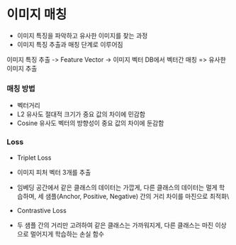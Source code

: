 # 이미지 매칭

- 이미지 특징을 파악하고 유사한 이미지를 찾는 과정
- 이미지 특징 추출과 매칭 단계로 이루어짐

이미지 특징 추출 -> Feature Vector -> 이미지 벡터 DB에서 벡터간 매칭  =>  유사한 이미지 추출


### 매칭 방법
- 벡터거리
- L2 유사도
  절대적 크기가 중요
  값의 차이에 민감함
- Cosine 유사도
  벡터의 방향성이 중요
  값의 차이에 둔감함


### Loss

- Triplet Loss
- 이미지 피처 벡터 3개를 추출
- 임베딩 공간에서 같은 클래스의 데이터는 가깝게, 다른 클래스의 데이터는 멀게 학습하며, 세 샘플(Anchor, Positive, Negative) 간의 거리 차이를 마진으로 최적화\
  
- Contrastive Loss
- 두 샘플 간의 거리만 고려하여 같은 클래스는 가까워지게, 다른 클래스는 마진 이상으로 멀어지게 학습하는 손실 함수

